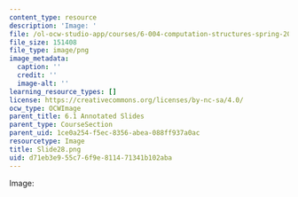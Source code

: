 ```yaml
---
content_type: resource
description: 'Image: '
file: /ol-ocw-studio-app/courses/6-004-computation-structures-spring-2017/d71eb3e955c76f9e811471341b102aba_Slide28.png
file_size: 151408
file_type: image/png
image_metadata:
  caption: ''
  credit: ''
  image-alt: ''
learning_resource_types: []
license: https://creativecommons.org/licenses/by-nc-sa/4.0/
ocw_type: OCWImage
parent_title: 6.1 Annotated Slides
parent_type: CourseSection
parent_uid: 1ce0a254-f5ec-8356-abea-088ff937a0ac
resourcetype: Image
title: Slide28.png
uid: d71eb3e9-55c7-6f9e-8114-71341b102aba
---
```

Image: 